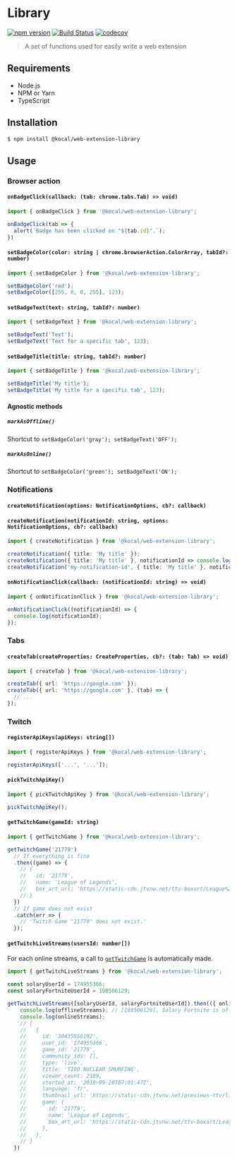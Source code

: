 Library
=======

[![npm version](https://badge.fury.io/js/%40kocal%2Fweb-extension-library.svg)](https://badge.fury.io/js/%40kocal%2Fweb-extension-library)
[![Build Status](https://travis-ci.com/Kocal-Web-Extensions/library.svg?branch=master)](https://travis-ci.com/Kocal-Web-Extensions/library)
[![codecov](https://codecov.io/gh/Kocal-Web-Extensions/library/branch/master/graph/badge.svg)](https://codecov.io/gh/Kocal-Web-Extensions/library)

> A set of functions used for easily write a web extension

Requirements
------------

- Node.js
- NPM or Yarn
- TypeScript

Installation
------------

```bash
$ npm install @kocal/web-extension-library
```

Usage
-----

### Browser action

#### `onBadgeClick(callback: (tab: chrome.tabs.Tab) => void)`

```typescript
import { onBadgeClick } from '@kocal/web-extension-library';

onBadgeClick(tab => {
  alert(`Badge has been clicked on "${tab.id}".`); 
})
```

#### `setBadgeColor(color: string | chrome.browserAction.ColorArray, tabId?: number)`

```typescript
import { setBadgeColor } from '@kocal/web-extension-library';

setBadgeColor('red');
setBadgeColor([255, 0, 0, 255], 123);
```

#### `setBadgeText(text: string, tabId?: number)`

```typescript
import { setBadgeText } from '@kocal/web-extension-library';

setBadgeText('Text');
setBadgeText('Text for a specific tab', 123);
```

#### `setBadgeTitle(title: string, tabId?: number)`

```typescript
import { setBadgeTitle } from '@kocal/web-extension-library';

setBadgeTitle('My title');
setBadgeTitle('My title for a specific tab', 123);
```

#### Agnostic methods

##### `markAsOffline()`

Shortcut to `setBadgeColor('gray'); setBadgeText('OFF');`

##### `markAsOnline()`

Shortcut to `setBadgeColor('green'); setBadgeText('ON');`

### Notifications

#### `createNotification(options: NotificationOptions, cb?: callback)`
#### `createNotification(notificationId: string, options: NotificationOptions, cb?: callback)`

```typescript
import { createNotification } from '@kocal/web-extension-library';

createNotification({ title: 'My title' });
createNotification({ title: 'My title' }, notificationId => console.log(notificationId));
createNotification('my-notification-id', { title: 'My title' }, notificationId => console.log(notificationId));
```

#### `onNotificationClick(callback: (notificationId: string) => void)`

```typescript
import { onNotificationClick } from '@kocal/web-extension-library';

onNotificationClick((notificationId) => {
  console.log(notificationId);
});
```

### Tabs

#### `createTab(createProperties: CreateProperties, cb?: (tab: Tab) => void)`

```typescript
import { createTab } from '@kocal/web-extension-library';

createTab({ url: 'https://google.com' });
createTab({ url: 'https://google.com' }, (tab) => {
  // ...
});
```

### Twitch

#### `registerApiKeys(apiKeys: string[])`

```typescript
import { registerApiKeys } from '@kocal/web-extension-library';

registerApiKeys(['...', '...']);
```

#### `pickTwitchApiKey()`

```typescript
import { pickTwitchApiKey } from '@kocal/web-extension-library';

pickTwitchApiKey();
```

#### `getTwitchGame(gameId: string)`

```typescript
import { getTwitchGame } from '@kocal/web-extension-library';

getTwitchGame('21779')
  // If everything is fine
  .then((game) => {
    // {
    //   id: '21779',
    //   name: 'League of Legends',
    //   box_art_url: 'https://static-cdn.jtvnw.net/ttv-boxart/League%20of%20Legends-{width}x{height}.jpg',
    // }
  })
  // If game does not exist
  .catch(err => {
    // 'Twitch Game "21779" does not exist.'
  });
```

#### `getTwitchLiveStreams(usersId: number[])`

For each online streams, a call to [`getTwitchGame`](#gettwitchgamegameid-string) is automatically made.

```typescript
import { getTwitchLiveStreams } from '@kocal/web-extension-library';

const solaryUserId = 174955366;
const solaryFortniteUserId = 198506129;

getTwitchLiveStreams([solaryUserId, solaryFortniteUserId]).then(({ onlineStreams, offlineStreams }) => {
    console.log(offlineStreams); // [198506129], Solary Fortnite is offline
    console.log(onlineStreams);
    // [
    //   {
    //     id: '30435956192',
    //     user_id: '174955366',
    //     game_id: '21779',
    //     community_ids: [],
    //     type: 'live',
    //     title: 'TIOO NUCLEAR SMURFING',
    //     viewer_count: 2169,
    //     started_at: '2018-09-20T07:01:47Z',
    //     language: 'fr',
    //     thumbnail_url: 'https://static-cdn.jtvnw.net/previews-ttv/live_user_solary-{width}x{height}.jpg',
    //     game: {
    //       id: '21779',
    //       name: 'League of Legends',
    //       box_art_url: 'https://static-cdn.jtvnw.net/ttv-boxart/League%20of%20Legends-{width}x{height}.jpg',
    //     },
    //   },
    // ]
  })
```
